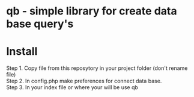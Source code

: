 # qb - simple library for create  data base query's

# Install
Step 1. Copy file from this reposytory in your project folder (don't rename file)
<br>
Step 2. In config.php make preferences for connect data base.
<br>
Step 3. In your index file or where your will be use qb 
